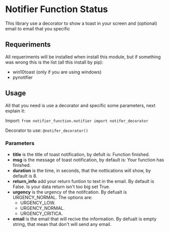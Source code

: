 # Notifier Function Status
This library use a decorator to show a toast in your screen and (optional) email to email that you specific

## Requeriments

All requeriments will be installed when install this module, but if something was wrong this is the list (all this install by pip):

- win10toast (only if you are using windows)
- pynotifier

## Usage

All that you need is use a decorator and specific some parameters, next explain it:

Import: ```from notifier_function.notifier import notifer_decorator```

Decorator to use: ```@notifer_decorator()```

### Parameters

- **title** is the title of toast notification, by defult is: Function finished.
- **msg** is the message of toast notification, by default is: Your function has finished.
- **duration** is the time, in seconds, that the nottications will show, by default is 8.
- **return_info** add your return funtion to text in the email. By default is False. Is your data return isn't too big set True.
- **urgency** is the urgency of the notifcation. By defualt is URGENCY_NORMAL. The options are:
  - URGENCY_LOW.
  - URGENCY_NORMAL.
  - URGENCY_CRITICA.
- **email** is the email that will recive the information. By defualt is empty string, that mean that don't will send any email.
